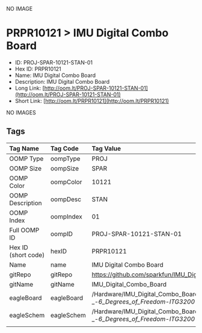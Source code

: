 


  
NO IMAGE  
# PRPR10121 > IMU Digital Combo Board

- ID: PROJ-SPAR-10121-STAN-01
- Hex ID: PRPR10121
- Name: IMU Digital Combo Board
- Description: IMU Digital Combo Board
- Long Link: [http://oom.lt/PROJ-SPAR-10121-STAN-01](http://oom.lt/PROJ-SPAR-10121-STAN-01)
- Short Link: [http://oom.lt/PRPR10121](http://oom.lt/PRPR10121)
  
NO IMAGES  
## Tags
  

|Tag Name|Tag Code|Tag Value|
| :--- | :--- | :--- |
|OOMP Type|oompType|PROJ|
|OOMP Size|oompSize|SPAR|
|OOMP Color|oompColor|10121|
|OOMP Description|oompDesc|STAN|
|OOMP Index|oompIndex|01|
|Full OOMP ID|oompID|PROJ-SPAR-10121-STAN-01|
|Hex ID (short code)|hexID|PRPR10121|
|Name|name|IMU Digital Combo Board|
|gitRepo|gitRepo|https://github.com/sparkfun/IMU_Digital_Combo_Board|
|gitName|gitName|IMU_Digital_Combo_Board|
|eagleBoard|eagleBoard|/Hardware/IMU_Digital_Combo_Board _-_6_Degrees_of_Freedom_-_ITG3200_-_ADXL345.brd|
|eagleSchem|eagleSchem|/Hardware/IMU_Digital_Combo_Board _-_6_Degrees_of_Freedom_-_ITG3200_-_ADXL345.sch|
||||
